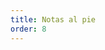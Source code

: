 ```yaml
---
title: Notas al pie
order: 8
---
```


[^1]:
    El manifiesto de estos dos proyectos se puede consultar en\
    custodians.online /spanish.html.

[^2]: Hemos pensado en estas prácticas como transversalización, basado en el criterio de la ONU sobre _gender mainstream._

[^3]:
    Salud como buen vivir, por encima de la concepción que define la salud en sentido negativo, como ausencia de enfermedad, como lo mínimo necesario para que las personas estén aptas para producir.

    https://www.theguardian.com/sustainable-business/blog/buen-vivir-philosophy-south-america-eduardo-gudynas

[^4]: El resentimiento de clase es, por ejemplo, la envidia que te produce tener que usar transporte público todos los días y estar expuesta a asaltos mientras que la persona de al lado, o de la otra colonia, viaja con chofer privado en un automóvil particular.

[^5]: es.wikipedia.org/wiki/Economía_post-escasez

[^6]: A ello habría que sumar el problema del deseo, pensar en los desarrollos cibernéticos de las economías libidinales o economías del deseo.

[^7]: Famosa por ContraPoints, su vlog en YouTube.

[^8]: Freud se refiere a esto como el nacisismo de las pequeñas diferencias.

[^9]: Garzon Espinosa, Alberto. "¿Qué es la financiarización?" en _Economía Crítica y Crítica de la Economía_. Disponible en: _economiacritica.net/?p=144_.

[^10]: Para ello, recordemos que la experiencia humana es tan antinatural, tan ciborg, como una ciudad, como el internet o como la resina que implantan en tus dientes cuando tienes caries. Y que hablar de lo natural no implica de ninguna manera que algo sea justo. De ahí una frase que retoma el xenofeminismo: si la naturaleza es injusta, cambiémosla.

[^11]: (añadir de conspiradores y cómplices)

[^12]: Toda mercancía, en la medida en que produce al sujeto como un objeto del valor de cambio de la mercancía, también produce entre sujetos una relación de objetificación. Esta forma alienada, instrumental, de comprender a la otra persona se reproduce en su comprensión de "lo real". Es decir, que también produce una idea sobre la naturaleza. De ahí que el capitalismo no produzca otra cosa que hostilidad y desgaste, espacios inhóspitos, pues no concibe al mundo como otro sino como instrumento.

[^13]: Aquí, la apuesta del populismo de Ernesto Laclau y Chantal Mouffe se posiciona por la resignificación de estos conceptos en el "sentido común".

[^14]: De cierto modo, que el capitalismo se presente actualmente en su mayor apogeo a través de la industria farmacopornográfica (régimen toxicológico y semiótico-técnico), reproduce una concepción de la subjetividad como no castrable, cuyo horizonte parece ser el de autómatas dependientes del _soma_ de Huxley, personas discapacitadas, incapaces de habitar, de subsistir autónomamente.

[^15]: Reddit. _Don\'t lie to yourself\... P-M-O (PORN.. masturbation and orgasm) IS THE PROBLEM. Masturbation is just the symptom._ Disponible en _bit.ly/2HuEoem_

[^16]:
    Vale la pena revisar las estadísticas del tráfico de pornografía en internet. Por ejemplo, la información que libera PornHub.

    _pornhub.com/insights/category/stats_

[^17]: Es decir, la enfermedad de la impotencia, del cuerpo enfermo, pauperizado, envenenado por las bombas mediáticas que producen la comida rápida o chatarra como lo deseable, como el lugar a donde gastar el salario. Se trata de un régimen alimenticio de productos vacíos, compuestos de harinas, grasas, azúcares y otras sustancias que funcionan bajo el mismo principio de estimulación-malestar y que producen serios daños al cuerpo a largo plazo. El paradigma mercantil de la comida en tiempos del Imperio.

[^18]: Que dan forma a la cultura popular y al espectador televisivo en un circuito que lo posiciona como ente pasivo sentado en un sillón consumiendo comida chatarra.

[^19]: Hemos utilizado la palabra raza para referirnos al discurso de raza, una ideología biologicista que sirve a los patriarcas blancos para justificar la opresión a grupos étnicos o a cualquier forma de vida no-blanca.

[^20]: Estas condiciones son los agenciamientos, dispositivos y códigos que permiten su existencia.

[^21]: Desarrollar\*

[^22]: Definir disonancia cognitiva

[^23]: Entendemos, sin embargo, que hay problemas importantes cuando pensamos en proyectos que son intensivos en capital, como grandes obras de infraestructura o complejas investigaciones médicas. También se trata de acelerar los procesos de democratización y de FLOS dentro de la estructura de las corporaciones, que hoy en día, son reinos con el todopoderoso CEO (Chief Executive Officer o director general) gobierna sobre todos sus súbditos a través del salario.

[^24]: Un ejemplo de esto serían los incentivos a proyectos antimonopólicos, protocolos y librerías de acceso público para que cualquiera pueda entrar a la economía formal y tener acceso a servicios de calidad por parte del Estado.

[^25]: El mejor remedio para los fascistas de sonrisa cínica y espíritu perverso es molerlos a palos. Pero nos conformamos con que sean expulsados.

[^26]: Un ejemplo del crecimiento rizomático de una organización es la nevería mexicana La Michoacana.

[^27]: Traducido con deepl.com/translator desde github.com/ParticipatoryOrgs/Participatory-Organizations-Overview-and-Taxonomy

[^1]:
    El manifiesto de estos dos proyectos se puede consultar en
    [custodians.online/spanish.html](custodians.online/spanish.html){.uri}.

[^2]:
    Hemos pensado en estas prácticas como transversalización, basado
    en el criterio de la ONU sobre _gender mainstream_.

[^3]:
    Salud como buen vivir, por encima de la concepción que define la
    salud en sentido negativo, como ausencia de enfermedad, como lo
    mínimo necesario para que las personas estén aptas para producir.
    <https://www.theguardian.com/sustainable-business/blog/buen-vivir-philosophy-south-america-eduardo-gudynas>

[^4]:
    El proyecto [decidim.org](decidim.org){.uri} es un buen ejemplo de
    plataformas de organización colectiva.

[^5]:
    El resentimiento de clase es, por ejemplo, la envidia que te
    produce tener que usar transporte público todos los días y estar
    expuesta a asaltos mientras que la persona de al lado, o de la otra
    colonia, viaja con chofer privado en un automóvil particular.

[^6]: [es.wikipedia.org/wiki/Economía_post-escasez](es.wikipedia.org/wiki/Economía_post-escasez){.uri}

[^7]:
    A ello habría que sumar el problema del deseo, pensar en los
    desarrollos cibernéticos de las economías libidinales o economías
    del deseo.

[^8]: Famosa por ContraPoints, su vlog en YouTube.

[^9]:
    Freud se refiere a esto como el narcisismo de las pequeñas
    diferencias.

[^10]:
    Garzon Espinosa, Alberto. "¿Qué es la financiarización?" en
    _Economía Crítica y Crítica de la Economía_. Disponible
    en: [www.economiacritica.net/?p=144](www.economiacritica.net/?p=144){.uri}.

[^11]:
    Para ello, recordemos que la experiencia humana es tan
    antinatural, tan _cyborg_, como una ciudad, como el internet o como
    la resina que implantan en tus dientes cuando tienes caries. Y que
    hablar de lo natural no implica de ninguna manera que algo sea
    justo. De ahí una frase que retoma el xenofeminismo: si la
    naturaleza es injusta, cambiémosla.

[^12]: (añadir de conspiradores y cómplices).

[^13]:
    Toda mercancía, en la medida en que produce al sujeto como un
    objeto del valor de cambio de la mercancía, también produce entre
    sujetos una relación de objetificación. Esta forma alienada,
    instrumental, de comprender a la otra persona se reproduce en su
    comprensión de "lo real". Es decir, que también produce una idea
    sobre la naturaleza. De ahí que el capitalismo no produzca otra cosa
    que hostilidad y desgaste, espacios inhóspitos, pues no concibe al
    mundo como otro sino como instrumento.

[^14]:
    Aquí, la apuesta del populismo de Ernesto Laclau y Chantal Mouffe
    se posiciona por la resignificación de estos conceptos en el
    "sentido común".

[^15]:
    De cierto modo, que el capitalismo se presente actualmente en su
    mayor apogeo a través de la industria farmacopornográfica (régimen
    toxicológico y semiótico-técnico), reproduce una concepción de la
    subjetividad como no castrable, cuyo horizonte parece ser el de
    autómatas dependientes del _soma_ de Huxley, personas
    discapacitadas, incapaces de habitar, de subsistir autónomamente.

[^16]:
    Reddit. _Don't lie to yourself...P-M-O (PORN...masturbation and
    orgasm) IS THE PROBLEM. Masturbation is just the symptom._
    Disponible en [bit.ly/2HuEoem](bit.ly/2HuEoem){.uri}.

[^17]:
    Vale la pena revisar las estadísticas del tráfico de pornografía
    en internet. Por ejemplo, la información que libera
    [PornHub](www.pornhub.com/insights/category/stats).

[^18]:
    Es decir, la enfermedad de la impotencia, del cuerpo enfermo,
    pauperizado, envenenado por las bombas mediáticas que producen la
    comida rápida o chatarra como lo deseable, como el lugar a donde
    gastar el salario. Se trata de un régimen alimenticio de productos
    vacíos, compuestos de harinas, grasas, azúcares y otras sustancias
    que funcionan bajo el mismo principio de estimulación-malestar y que
    producen serios daños al cuerpo a largo plazo. El paradigma
    mercantil de la comida en tiempos del Imperio.

[^19]:
    Que dan forma a la cultura popular y al espectador televisivo en
    un circuito que lo posiciona como ente pasivo sentado en un sillón
    consumiendo comida chatarra.

[^20]:
    Hemos utilizado la palabra raza para referirnos al discurso de
    raza, una ideología biologicista que sirve a los patriarcas blancos
    para justificar la opresión a grupos étnicos o a cualquier forma de
    vida no-blanca.

[^21]:
    Entendemos, sin embargo, que hay problemas importantes cuando
    pensamos en proyectos que son intensivos en capital, como grandes
    obras de infraestructura o complejas investigaciones médicas.
    También se trata de acelerar los procesos de democratización y de
    FLOS dentro de la estructura de las corporaciones, que hoy en día,
    son reinos, con el todopoderoso CEO (_Chief Executive Officer_ o
    director general) gobierna sobre todos sus súbditos a través del
    salario.

[^22]:
    Un ejemplo de esto serían los incentivos a proyectos
    antimonopólicos, protocolos y librerías de acceso público para que
    cualquiera pueda entrar a la economía formal y tener acceso a
    servicios de calidad por parte del Estado.

[^23]:
    El mejor remedio para los fascistas de sonrisa cínica y espíritu
    perverso es molerlos a palos. Pero nos conformamos con que sean
    expulsados.

[^24]:
    Un ejemplo del crecimiento rizomático de una organización es la
    nevería mexicana La Michoacana.
